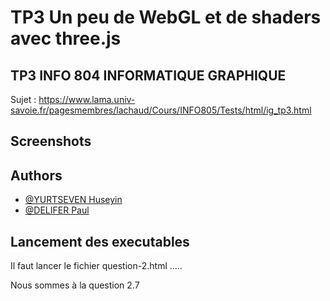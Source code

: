 # TP3 Un peu de WebGL et de shaders avec three.js

## TP3 INFO 804 INFORMATIQUE GRAPHIQUE

Sujet : https://www.lama.univ-savoie.fr/pagesmembres/lachaud/Cours/INFO805/Tests/html/ig_tp3.html

## Screenshots

## Authors

- [@YURTSEVEN Huseyin](https://github.com/Yuss9)
- [@DELIFER Paul](https://github.com/Zall9)


## Lancement des executables

Il faut lancer le fichier question-2.html
.....

Nous sommes à la question 2.7
